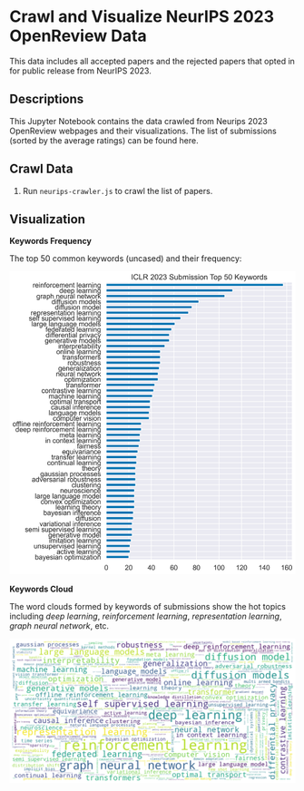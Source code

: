 # Crawl and Visualize NeurIPS 2023 OpenReview Data
This data includes all accepted papers and the rejected papers that opted in for public release from NeurIPS 2023.





## Descriptions

This Jupyter Notebook contains the data crawled from Neurips 2023 OpenReview webpages and their visualizations. The list of submissions (sorted by the average ratings) can be found here.




## Crawl Data
1. Run `neurips-crawler.js` to crawl the list of papers.



## Visualization

**Keywords Frequency**

The top 50 common keywords (uncased) and their frequency:

<p align="center">
    <img src="assets/keywords.png" width="720"/>
</p>

**Keywords Cloud**

The word clouds formed by keywords of submissions show the hot topics including *deep learning*, *reinforcement learning*, *representation learning*, *graph neural network*, etc.

<p align="center">
    <img src="assets/wordcloud.png" width="720"/>
</p>


